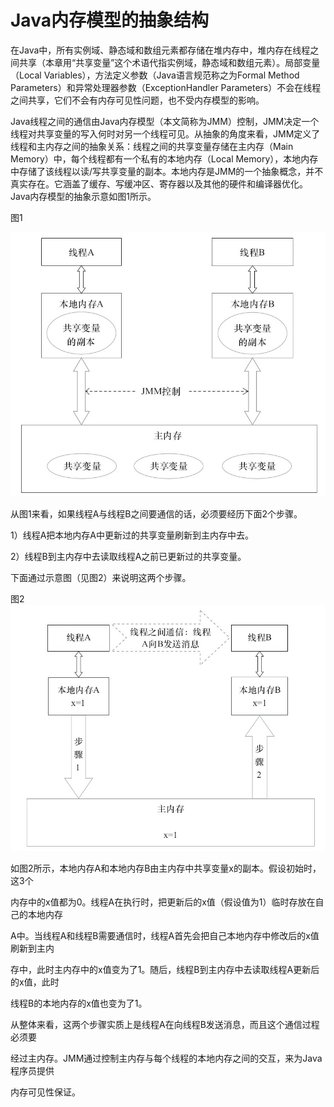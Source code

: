 # Java内存模型的抽象结构

在Java中，所有实例域、静态域和数组元素都存储在堆内存中，堆内存在线程之间共享（本章用“共享变量”这个术语代指实例域，静态域和数组元素）。局部变量（Local Variables），方法定义参数（Java语言规范称之为Formal Method Parameters）和异常处理器参数（ExceptionHandler Parameters）不会在线程之间共享，它们不会有内存可见性问题，也不受内存模型的影响。

Java线程之间的通信由Java内存模型（本文简称为JMM）控制，JMM决定一个线程对共享变量的写入何时对另一个线程可见。从抽象的角度来看，JMM定义了线程和主内存之间的抽象关系：线程之间的共享变量存储在主内存（Main Memory）中，每个线程都有一个私有的本地内存（Local Memory），本地内存中存储了该线程以读/写共享变量的副本。本地内存是JMM的一个抽象概念，并不真实存在。它涵盖了缓存、写缓冲区、寄存器以及其他的硬件和编译器优化。Java内存模型的抽象示意如图1所示。

图1

![](/assets/import-1.png)

从图1来看，如果线程A与线程B之间要通信的话，必须要经历下面2个步骤。

1）线程A把本地内存A中更新过的共享变量刷新到主内存中去。

2）线程B到主内存中去读取线程A之前已更新过的共享变量。

下面通过示意图（见图2）来说明这两个步骤。

图2![](/assets/import-storage-2.png)

如图2所示，本地内存A和本地内存B由主内存中共享变量x的副本。假设初始时，这3个

内存中的x值都为0。线程A在执行时，把更新后的x值（假设值为1）临时存放在自己的本地内存

A中。当线程A和线程B需要通信时，线程A首先会把自己本地内存中修改后的x值刷新到主内

存中，此时主内存中的x值变为了1。随后，线程B到主内存中去读取线程A更新后的x值，此时

线程B的本地内存的x值也变为了1。

从整体来看，这两个步骤实质上是线程A在向线程B发送消息，而且这个通信过程必须要

经过主内存。JMM通过控制主内存与每个线程的本地内存之间的交互，来为Java程序员提供

内存可见性保证。

